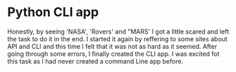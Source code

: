 # Python CLI app
Honestly, by seeing 'NASA', 'Rovers' and "MARS' I got a little scared and left the task to do it in the end. I started it again by reffering to some sites about API and CLI and this time I felt that it was not as hard as it seemed. After going through some errors, I finally created the CLI app. I was excited fot this task as I had never created a command Line app before. 

